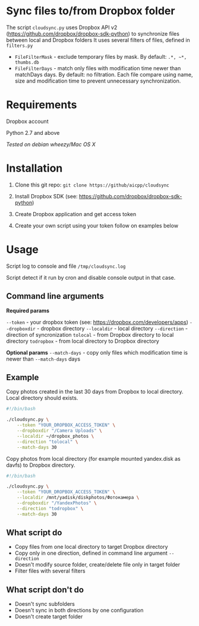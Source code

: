 Sync files to/from Dropbox folder
=================================

The script `cloudsync.py` uses Dropbox API v2 (https://github.com/dropbox/dropbox-sdk-python) to synchronize files between local and Dropbox folders
It uses several filters of files, defined in `filters.py`
* `FileFilterMask` - exclude temporary files by mask. By default: `.*, ~*, thumbs.db`
* `FileFilterDays` - match only files with modification time newer than matchDays days. By default: no filtration.
Each file compare using name, size and modification time to prevent unnecessary synchronization.

Requirements
============
Dropbox account

Python 2.7 and above

_Tested on debian wheezy/Mac OS X_

Installation
============

1) Clone this git repo: `git clone https://github/aicpp/cloudsync` 

2) Install Dropbox SDK (see: https://github.com/dropbox/dropbox-sdk-python)

3) Create Dropbox application and get access token

4) Create your own script using your token follow on examples below

Usage
=====
Script log to console and file `/tmp/cloudsync.log`

Script detect if it run by cron and disable console output in that case. 


Command line arguments
----------------------

**Required params**

`--token` - your dropbox token (see: https://dropbox.com/developers/apps)
`--dropboxdir` - dropbox directory
`--localdir` - local directory
`--direction` - direction of syncronization
`tolocal` - from Dropbox directory to local directory
`todropbox` - from local directory to Dropbox directory  

**Optional params**
`--match-days` - copy only files which modification time is newer than `--match-days` days

Example
-------

Copy photos created in the last 30 days from Dropbox to local directory. Local directory should exists.
```bash
#!/bin/bash

./cloudsync.py \
    --token "YOUR_DROPBOX_ACCESS_TOKEN" \
    --dropboxdir "/Camera Uploads" \
    --localdir ~/dropbox_photos \
    --direction "tolocal" \
    --match-days 30
```

Copy photos from local directory (for example mounted yandex.disk as davfs) to Dropbox directory.
```bash
#!/bin/bash

./cloudsync.py \
    --token "YOUR_DROPBOX_ACCESS_TOKEN" \
    --localdir /mnt/yadisk/diskphotos/Фотокамера \
    --dropboxdir "/YandexPhotos" \
    --direction "todropbox" \
    --match-days 30
```


What script do
--------------
* Copy files from one local directory to target Dropbox directory
* Copy only in one direction, defined in command line argument `--direction`
* Doesn't modify source folder, create/delete file only in target folder
* Filter files with several filters

What script don't do
--------------------
* Doesn't sync subfolders
* Doesn't sync in both directions by one configuration
* Doesn't create target folder

